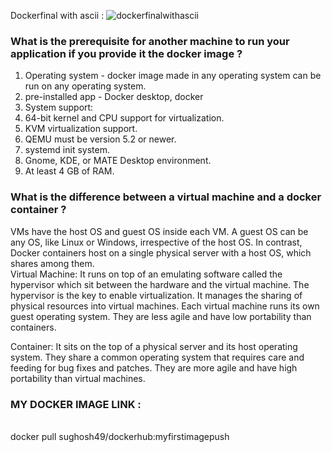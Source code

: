 Dockerfinal with ascii :
![dockerfinalwithascii](src/main/resources/images/dockerfinalwithascii.png)

<h3>What is the prerequisite for another machine to run your application if you provide it the docker image ?<br/></h3>
<ol>
<li>Operating system - docker image made in any operating system can be run on any operating system. <br/>
<li>pre-installed app - Docker desktop, docker<br/>
<li>System support:<br/>
<li>64-bit kernel and CPU support for virtualization.<br/>
<li>KVM virtualization support. <br/>
<li>QEMU must be version 5.2 or newer. <br/>
<li>systemd init system.<br/>
<li>Gnome, KDE, or MATE Desktop environment. <br/>
<li>At least 4 GB of RAM.<br/>
</ol>


<h3>What is the difference between a virtual machine and a docker container ?
</h3>


VMs have the host OS and guest OS inside each VM. A guest OS can be any OS, like Linux or Windows, irrespective of the host OS. In contrast, Docker containers host on a single physical server with a host OS, which shares among them.<br/>
Virtual Machine:
It runs on top of an emulating software called the hypervisor which sit between the hardware and the virtual machine. The hypervisor is the key to enable virtualization. It manages the sharing of physical resources into virtual machines. Each virtual machine runs its own guest operating system. They are less agile and have low portability than containers.

Container:
It sits on the top of a physical server and its host operating system. They share a common operating system that requires care and feeding for bug fixes and patches. They are more agile and have high portability than virtual machines.

<h3>MY DOCKER IMAGE LINK :</h3><br/>
docker pull sughosh49/dockerhub:myfirstimagepush
